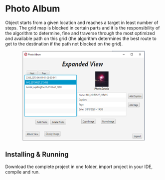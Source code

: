 # Photo Album
Object starts from a  given location and reaches a target in least number of steps. The grid map is blocked in certain parts and it is the responsibility of the algorithm to determine, fine and traverse through the most optimized and available path on this grid (the algorithm determines the best route to get to the destination if the path not blocked on the grid).

<p align="center">
  <img width="392" height="287" src="alb.png">
</p>

## Installing & Running
Download the complete project in one folder, import project in your IDE, compile and run.
